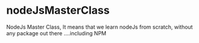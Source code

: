 # nodeJsMasterClass
NodeJs Master Class, It means that we learn nodeJs from scratch, without any package out there ....including NPM
